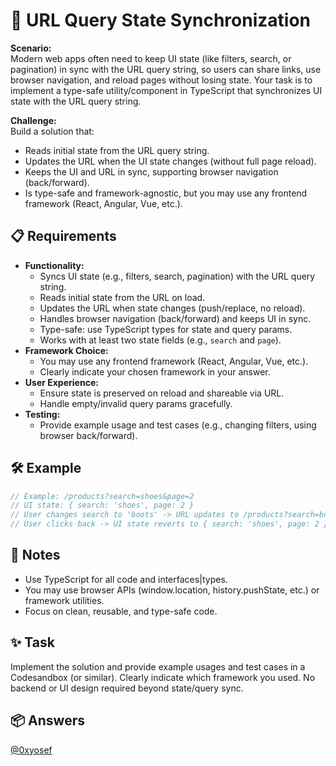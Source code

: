# 🔗 URL Query State Synchronization

**Scenario:**  
Modern web apps often need to keep UI state (like filters, search, or pagination) in sync with the URL query string, so users can share links, use browser navigation, and reload pages without losing state. Your task is to implement a type-safe utility/component in TypeScript that synchronizes UI state with the URL query string.

**Challenge:**  
Build a solution that:
- Reads initial state from the URL query string.
- Updates the URL when the UI state changes (without full page reload).
- Keeps the UI and URL in sync, supporting browser navigation (back/forward).
- Is type-safe and framework-agnostic, but you may use any frontend framework (React, Angular, Vue, etc.).

## 📋 Requirements

- **Functionality:**
  - Syncs UI state (e.g., filters, search, pagination) with the URL query string.
  - Reads initial state from the URL on load.
  - Updates the URL when state changes (push/replace, no reload).
  - Handles browser navigation (back/forward) and keeps UI in sync.
  - Type-safe: use TypeScript types for state and query params.
  - Works with at least two state fields (e.g., `search` and `page`).
- **Framework Choice:**
  - You may use any frontend framework (React, Angular, Vue, etc.).
  - Clearly indicate your chosen framework in your answer.
- **User Experience:**
  - Ensure state is preserved on reload and shareable via URL.
  - Handle empty/invalid query params gracefully.
- **Testing:**
  - Provide example usage and test cases (e.g., changing filters, using browser back/forward).

## 🛠 Example

```typescript
// Example: /products?search=shoes&page=2
// UI state: { search: 'shoes', page: 2 }
// User changes search to 'boots' -> URL updates to /products?search=boots&page=2
// User clicks back -> UI state reverts to { search: 'shoes', page: 2 }
```

## 📝 Notes

- Use TypeScript for all code and interfaces|types.
- You may use browser APIs (window.location, history.pushState, etc.) or framework utilities.
- Focus on clean, reusable, and type-safe code.

## ✨ Task

Implement the solution and provide example usages and test cases in a Codesandbox (or similar). Clearly indicate which framework you used. No backend or UI design required beyond state/query sync.

## 📦 Answers

[@0xyosef](https://codesandbox.io/p/devbox/url-query-state-74tn7l) 

